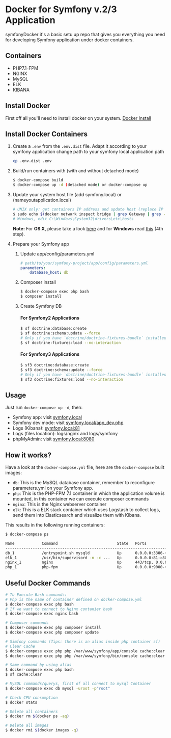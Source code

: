 # Docker for Symfony v.2/3 Application 
symfonyDocker it's a basic setu up repo that gives you everything you need for developing Symfony application under docker containers. 

## Containers
* PHP7.1-FPM
* NGINX
* MySQL
* ELK
* KIBANA


## Install Docker
First off all you'll need to install docker on your system.
[Docker Install](https://docs.docker.com/install/#supported-platforms)


## Install Docker Containers

1. Create a `.env` from the `.env.dist` file. Adapt it according to your symfony application
change path to your symfony local application path

    ```bash
    cp .env.dist .env
    ```


2. Build/run containers with (with and without detached mode)

    ```bash
    $ docker-compose build
    $ docker-compose up -d (detached mode) or docker-compose up
    ```

3. Update your system host file (add symfony.local) or (nameyoutapplication.local)

    ```bash
    # UNIX only: get containers IP address and update host (replace IP according to your configuration) 
    $ sudo echo $(docker network inspect bridge | grep Gateway | grep -o -E '[0-9\.]+') "symfony.local" >> /etc/hosts
    # Windows, edit C:\Windows\System32\drivers\etc\hosts
    ```
    
    **Note:** For **OS X**, please take a look [here](https://docs.docker.com/docker-for-mac/networking/) and for **Windows** read [this](https://docs.docker.com/docker-for-windows/#/step-4-explore-the-application-and-run-examples) (4th step).

4. Prepare your Symfony app
    1. Update app/config/parameters.yml

        ```yml
        # path/to/your/symfony-project/app/config/parameters.yml
        parameters:
            database_host: db
        ```

    2. Composer install

        ```bash
        $ docker-compose exec php bash
        $ composer install
        ```
        
    3. Create Symfony DB
        
        #### For Symfony2 Applications
        ```bash
        $ sf doctrine:database:create
        $ sf doctrine:schema:update --force
        # Only if you have `doctrine/doctrine-fixtures-bundle` installed
        $ sf doctrine:fixtures:load --no-interaction
        ```
        
        #### For Symfony3 Applications
        ```bash
        $ sf3 doctrine:database:create
        $ sf3 doctrine:schema:update --force
        # Only if you have `doctrine/doctrine-fixtures-bundle` installed
        $ sf3 doctrine:fixtures:load --no-interaction
        ```

## Usage

Just run `docker-compose up -d`, then:

* Symfony app: visit [symfony.local](http://symfony.local)  
* Symfony dev mode: visit [symfony.local/app_dev.php](http://symfony.local/app_dev.php)  
* Logs (Kibana): [symfony.local:81](http://symfony.local:81)
* Logs (files location): logs/nginx and logs/symfony
* phpMyAdmin: visit [symfony.local:8080](http://symfony.local:8080)


## How it works?

Have a look at the `docker-compose.yml` file, here are the `docker-compose` built images:

* `db`: This is the MySQL database container, remember to reconfigure parameters.yml on your Symfony app.
* `php`: This is the PHP-FPM 7.1 container in which the application volume is mounted, in this container we can execute composer commands
* `nginx`: This is the Nginx webserver container
* `elk`: This is a ELK stack container which uses Logstash to collect logs, send them into Elasticsearch and visualize them with Kibana.


This results in the following running containers:

```bash
$ docker-compose ps
```

```bash
Name            Command                          State   Ports            
--------------------------------------------------------------------------------------------------
db_1            /entrypoint.sh mysqld            Up      0.0.0.0:3306->3306/tcp      
elk_1           /usr/bin/supervisord -n -c ...   Up      0.0.0.0:81->80/tcp          
nginx_1         nginx                            Up      443/tcp, 0.0.0.0:80->80/tcp
php_1           php-fpm                          Up      0.0.0.0:9000->9000/tcp      
```

## Useful Docker Commands

```bash
# To Execute Bash commands:
# Php is the name of container defined on docker-compose.yml
$ docker-compose exec php bash
# If we want to connect to Nginx contanier bash
$ docker-compose exec nginx bash
```

```bash
# Composer commands
$ docker-compose exec php composer install
$ docker-compose exec php composer update
```

```bash
# Simfony commands (Tips: there is an alias inside php container sf)
# Clear Cache
$ docker-compose exec php php /var/www/symfony/app/console cache:clear # Symfony2
$ docker-compose exec php php /var/www/symfony/bin/console cache:clear # Symfony3
```

```bash
# Same command by using alias
$ docker-compose exec php bash
$ sf cache:clear
```

```bash
# MySQL commands/querys, first of all connect to mysql Container
$ docker-compose exec db mysql -uroot -p"root"
```

```bash
# Check CPU consumption
$ docker stats
```

```bash
# Delete all containers
$ docker rm $(docker ps -aq)
```

```bash
# Delete all images
$ docker rmi $(docker images -q)
```
